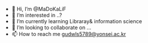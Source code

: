 - 👋 Hi, I’m @MaDoKaLiF
- 👀 I’m interested in ..?
- 🌱 I’m currently learning Libraray& information science 
- 💞️ I’m looking to collaborate on ...
- 📫 How to reach me gudwls5789@yonsei.ac.kr

<!---
MaDoKaLiF/MaDoKaLiF is a ✨ special ✨ repository because its `README.md` (this file) appears on your GitHub profile.
You can click the Preview link to take a look at your changes.
--->
